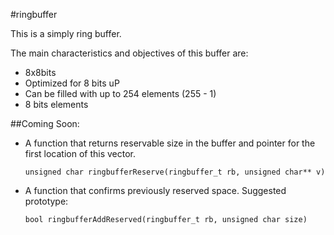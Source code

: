 #ringbuffer

This is a simply ring buffer.

The main characteristics and objectives of this buffer are:

- 8x8bits
- Optimized for 8 bits uP
- Can be filled with up to 254 elements (255 - 1)
- 8 bits elements
  
##Coming Soon:

- A function that returns reservable size in the buffer and pointer for the first location of this vector.

    `unsigned char ringbufferReserve(ringbuffer_t rb, unsigned char** v)`

- A function that confirms previously reserved space. Suggested prototype:

    `bool ringbufferAddReserved(ringbuffer_t rb, unsigned char size)`



